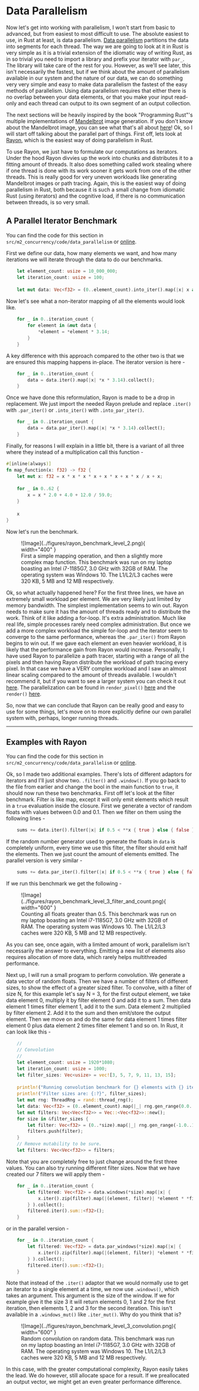 # Data Parallelism
Now let's get into working with parallelism, I won't start from basic to advanced, but from
easiest to most difficult to use. The absolute easiest to use, in Rust at least, is data parallelism.
[Data parallelism](https://en.wikipedia.org/wiki/Data_parallelism) partitions the data into segments
for each thread. The way we are going to look at it in Rust is very simple as it is a trivial extension
of the idiomatic way of writing Rust, as in so trivial you need to import a library and prefix your iterator
with ```par_```. The library will take care of the rest for you.  However, as we'll see later, this isn't
necessarily the fastest, but if we think about the amount of parallelism available in our system and
the nature of our data, we can do something very very simple and easy to make data parallelism the fastest
of the easy methods of parallelism. Using data parallelism requires that either there is no overlap between
your data elements, or that you make your input read-only and each thread can output to its own segment
of an output collection.

The next sections will be heavily inspired by the book "Programming Rust"'s multiple implementations of
[Mandelbrot](https://github.com/ProgrammingRust/mandelbrot/) image generation.
If you don't know about the Mandelbrot image, you can see what that's all about
[here](https://www.co-pylit.org/courses/cosc1337/lectures/17-Complex-Numbers/02-mandelbrot-math.html)!
Ok, so I will start off talking about the parallel part of things. First off, lets look at
[Rayon](https://github.com/rayon-rs/rayon), which is the easiest way of doing parallelism in Rust.

To use Rayon, we just have to formulate our computations as iterators. Under the hood Rayon divvies up the work
into chunks and distributes it to a fitting amount of threads. It also does something called work stealing where if
one thread is done with its work sooner it gets work from one of the other threads. This is really good
for very uneven workloads like generating Mandelbrot images or path tracing. Again, this is the easiest
way of doing parallelism in Rust, both because it is such a small change from idiomatic Rust (using iterators)
and the cognitive load, if there is no communication between threads, is so very small.

## A Parallel Iterator Benchmark
You can find the code for this section in ```src/m2_concurrency/code/data_parallelism``` or
[online](https://github.com/absorensen/the-guide/tree/main/m2_concurrency/code/data_parallelism).

First we define our data, how many elements we want, and how many iterations we will iterate through
the data to do our benchmarks.

```rust
    let element_count: usize = 10_000_000;
    let iteration_count: usize = 100;

    let mut data: Vec<f32> = (0..element_count).into_iter().map(|x| x as f32).collect();
```

Now let's see what a non-iterator mapping of all the elements would look like.

```rust
    for _ in 0..iteration_count {
        for element in &mut data {
            *element = *element * 3.14;
        }
    }
```

A key difference with this approach compared to the other two is that we are ensured this mapping happens in-place.
The iterator version is here -

```rust
    for _ in 0..iteration_count {
        data = data.iter().map(|x| *x * 3.14).collect();
    }
```

Once we have done this reformulation, Rayon is made to be a drop in replacement. We just
import the needed Rayon prelude and replace ```.iter()``` with ```.par_iter()``` or
```.into_iter()``` with ```.into_par_iter()```.

```rust
    for _ in 0..iteration_count {
        data = data.par_iter().map(|x| *x * 3.14).collect();
    }
```

Finally, for reasons I will explain in a little bit, there is a variant of all three where they instead of a
multiplication call this function -

```rust
#[inline(always)]
fn map_function(x: f32) -> f32 {
    let mut x: f32 = x * x * x * x + x * x + x * x / x + x;

    for _ in 0..62 {
        x = x * 2.0 + 4.0 + 12.0 / 59.0;
    }

    x
}
```

Now let's run the benchmark.

<figure markdown>
![Image](../figures/rayon_benchmark_level_2.png){ width="400" }
<figcaption>
First a simple mapping operation, and then a slightly more complex map function.
This benchmark was run on my laptop boasting an Intel i7-1185G7, 3.0 GHz with 32GB of RAM. The operating system was
Windows 10. The L1/L2/L3 caches were 320 KB, 5 MB and 12 MB respectively.
</figcaption>
</figure>

Ok, so what actually happened here? For the first three lines, we have an extremely small workload per element.
We are very likely just limited by memory bandwidth. The simplest implementation seems to win out. Rayon needs to
make sure it has the amount of threads ready and to distribute the work. Think of it like adding a for-loop. It's
extra administration. Much like real life, simple processes rarely need complex administration. But once
we add a more complex workload the simple for-loop and the iterator seem to converge to the same performance,
whereas the ```.par_iter()``` from Rayon begins to win out. If we gave each element an even heavier workload,
it is likely that the performance gain from Rayon would increase. Personally, I have used Rayon to parallelize
a path tracer, starting with a range of all the pixels and then having Rayon distribute the workload of
path tracing every pixel. In that case we have a VERY complex workload and I saw an almost linear scaling
compared to the amount of threads available. I wouldn't recommend it, but if you want to see a larger system
you can check it out [here](https://github.com/absorensen/raytracing_in_rust). The parallelization can be found
in ```render_pixel()```
[here](https://github.com/absorensen/raytracing_in_rust/blob/main/src/render/integrator.rs)
and the ```render()``` [here](https://github.com/absorensen/raytracing_in_rust/blob/main/src/lib.rs).

So, now that we can conclude that Rayon can be really good and easy to use for some things, let's move on
to more explicitly define our own parallel system with, perhaps, longer running threads.

_________________

## Examples with Rayon
You can find the code for this section in ```src/m2_concurrency/code/data_parallelism``` or
[online](https://github.com/absorensen/the-guide/tree/main/m2_concurrency/code/data_parallelism).

Ok, so I made two additional examples. There's lots of different adaptors for iterators and I'll just show two.
```.filter()``` and ```.window()```. If you go back to the file from earlier and change the bool in the
main function to ```true```, it should now run these two benchmarks. First off let's look at the filter
benchmark. Filter is like map, except it will only emit elements which result in a ```true``` evaluation inside the
closure. First we generate a vector of random floats with values between 0.0 and 0.1. Then we filter on them
using the following lines -

```rust
    sums += data.iter().filter(|x| if 0.5 < **x { true } else { false }).count();
```

If the random number generator used to generate the floats in ```data``` is completely uniform, every time we use
this filter, the filter should emit half the elements. Then we just count the amount of elements emitted.
The parallel version is very similar -

```rust
    sums += data.par_iter().filter(|x| if 0.5 < **x { true } else { false }).count();
```

If we run this benchmark we get the following -

<figure markdown>
![Image](../figures/rayon_benchmark_level_3_filter_and_count.png){ width="600" }
<figcaption>
Counting all floats greater than 0.5.
This benchmark was run on my laptop boasting an Intel i7-1185G7, 3.0 GHz with 32GB of RAM. The operating system was
Windows 10. The L1/L2/L3 caches were 320 KB, 5 MB and 12 MB respectively.
</figcaption>
</figure>

As you can see, once again, with a limited amount of work, parallelism isn't necessarily the answer to everything.
Emitting a new list of elements also requires allocation of more data, which rarely helps multithreaded performance.

Next up, I will run a small program to perform convolution. We generate a data vector of random floats. Then we have
a number of filters of different sizes, to show the effect of a greater sized filter. To convolve, with a filter
of size N, for this example let's say N = 3, for the first output element, we take data element 0, multiply it
by filter element 0 and add it to a sum. Then data element 1 times filter element 1, add it to the sum. Data
element 2 multiplied by filter element 2. Add it to the sum and then emit/store the output element. Then we move on
and do the same for data element 1 times filter element 0 plus data element 2 times filter element 1 and so on. In Rust,
it can look like this -

```rust
    //
    // Convolution
    //
    let element_count: usize = 1920*1080;
    let iteration_count: usize = 1000;
    let filter_sizes: Vec<usize> = vec![3, 5, 7, 9, 11, 13, 15];

    println!("Running convolution benchmark for {} elements with {} iterations!", element_count, iteration_count);
    println!("Filter sizes are: {:?}", filter_sizes);
    let mut rng: ThreadRng = rand::thread_rng();
    let data: Vec<f32> = (0..element_count).map(|_| rng.gen_range(0.0..1.0)).collect();
    let mut filters: Vec<Vec<f32>> = Vec::<Vec<f32>>::new();
    for size in &filter_sizes {
        let filter: Vec<f32> = (0..*size).map(|_| rng.gen_range(-1.0..1.0)).collect();
        filters.push(filter);
    }
    // Remove mutability to be sure.
    let filters: Vec<Vec<f32>> = filters;
```

Note that you are completely free to just change around the first three values. You can also try
running different filter sizes. Now that we have created our 7 filters we will apply them -

```rust
    for _ in 0..iteration_count {
        let filtered: Vec<f32> = data.windows(*size).map(|x| {
            x.iter().zip(filter).map(|(element, filter)| *element * *filter).sum()
        } ).collect();
        filtered.iter().sum::<f32>();
    }
```

or in the parallel version -

```rust
    for _ in 0..iteration_count {
        let filtered: Vec<f32> = data.par_windows(*size).map(|x| {
            x.iter().zip(filter).map(|(element, filter)| *element * *filter).sum()
        } ).collect();
        filtered.iter().sum::<f32>();
    }
```

Note that instead of the ```.iter()``` adaptor that we would normally use to get an iterator to a single
element at a time, we now use ```.windows()```, which takes an argument. This argument is the size of the window.
If we for example give it the size 3 it will return elements 0, 1 and 2 for the first iteration, then
elements 1, 2 and 3 for the second iteration. This isn't available in a ```.windows_mut()``` like ```.iter_mut()```.
Why do you think that is?

<figure markdown>
![Image](../figures/rayon_benchmark_level_3_convolution.png){ width="600" }
<figcaption>
Random convolution on random data.
This benchmark was run on my laptop boasting an Intel i7-1185G7, 3.0 GHz with 32GB of RAM. The operating system was
Windows 10. The L1/L2/L3 caches were 320 KB, 5 MB and 12 MB respectively.
</figcaption>
</figure>

In this case, with the greater computational complexity, Rayon easily takes the lead. We do however, still allocate
space for a result. If we preallocated an output vector, we might get an even greater performance difference.
